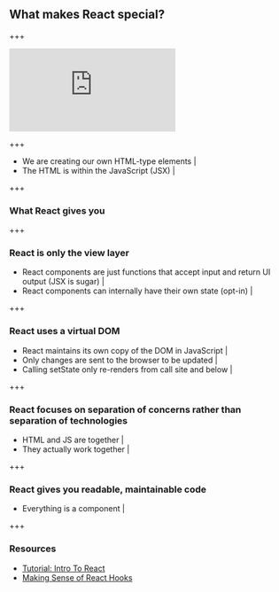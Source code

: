 ## What makes React special?

+++

<iframe
	class="jsfiddle"
	src="https://jsfiddle.net/mjw56/prmb65L0/embedded/js,html,css,result/dark/"
	allowfullscreen="allowfullscreen"
	frameborder="0">
</iframe>
<br/>

+++

- We are creating our own HTML-type elements |
- The HTML is within the JavaScript (JSX) |

+++

### What React gives you

+++

### React is only the view layer

- React components are just functions that accept input and return UI output (JSX is sugar) |
- React components can internally have their own state (opt-in) |

+++

### React uses a virtual DOM

- React maintains its own copy of the DOM in JavaScript |
- Only changes are sent to the browser to be updated |
- Calling setState only re-renders from call site and below |

+++

### React focuses on separation of concerns rather than separation of technologies

- HTML and JS are together |
- They actually work together |

+++

### React gives you readable, maintainable code

- Everything is a component |

+++

### Resources

- [Tutorial: Intro To React](https://reactjs.org/tutorial/tutorial.html)
- [Making Sense of React Hooks](https://medium.com/@dan_abramov/making-sense-of-react-hooks-fdbde8803889)
